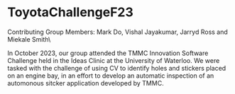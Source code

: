 # ToyotaChallengeF23
Contributing Group Members: Mark Do, Vishal Jayakumar, Jarryd Ross and Miekale Smith\

In October 2023, our group attended the TMMC Innovation Software Challenge held in the Ideas Clinic at the University of Waterloo. We were tasked with the challenge of using CV to identify holes and stickers placed on an engine bay, in an effort to develop an automatic inspection of an automonous sitcker application developed by TMMC.

